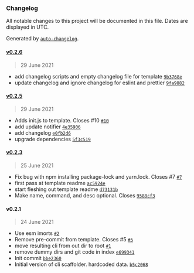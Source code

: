 ### Changelog

All notable changes to this project will be documented in this file. Dates are displayed in UTC.

Generated by [`auto-changelog`](https://github.com/CookPete/auto-changelog).

#### [v0.2.6](https://github.com/gness1804/create-node-cli/compare/v0.2.5...v0.2.6)

> 29 June 2021

- add changelog scripts and empty changelog file for template [`9b3768e`](https://github.com/gness1804/create-node-cli/commit/9b3768e6644c7a24a14c0a2fbad3a74400b4d084)
- update changelog and ignore changelog for eslint and prettier [`9fa9882`](https://github.com/gness1804/create-node-cli/commit/9fa9882dad166f110bf8333f9336547805171c78)

#### [v0.2.5](https://github.com/gness1804/create-node-cli/compare/v0.2.3...v0.2.5)

> 29 June 2021

- Adds init.js to template. Closes #10 [`#10`](https://github.com/gness1804/create-node-cli/issues/10)
- add update notifier [`4e35906`](https://github.com/gness1804/create-node-cli/commit/4e35906ef617d34b2a58c757e8bdc8f13e8a2cbe)
- add changelog [`e0fb2d6`](https://github.com/gness1804/create-node-cli/commit/e0fb2d69e29642cd6cc3c2e9318b0af74ae6c1f5)
- upgrade dependencies [`5f3c519`](https://github.com/gness1804/create-node-cli/commit/5f3c5192b38cc19d08e1556a28b14f3866992199)

#### [v0.2.3](https://github.com/gness1804/create-node-cli/compare/v0.2.1...v0.2.3)

> 25 June 2021

- Fix bug with npm installing package-lock and yarn.lock. Closes #7 [`#7`](https://github.com/gness1804/create-node-cli/issues/7)
- first pass at template readme [`ac5924e`](https://github.com/gness1804/create-node-cli/commit/ac5924e8ec5039ac6579b8e835a9270de3c922b7)
- start fleshing out template readme [`d73131b`](https://github.com/gness1804/create-node-cli/commit/d73131b3ea188fd2da039291c07c123bff792162)
- Make name, command, and desc optional. Closes [`9588cf3`](https://github.com/gness1804/create-node-cli/commit/9588cf3e315a2a63059069d2be1f400296b8f93f)

#### v0.2.1

> 24 June 2021

- Use esm imorts [`#2`](https://github.com/gness1804/create-node-cli/pull/2)
- Remove pre-commit from template. Closes #5 [`#5`](https://github.com/gness1804/create-node-cli/issues/5)
- move resulting cli from out dir to root [`#1`](https://github.com/gness1804/create-node-cli/issues/1)
- remove dummy dirs and git code in index [`e699341`](https://github.com/gness1804/create-node-cli/commit/e699341dcddf2f6e851ad189036ebc4bc8e4af09)
- Init commit [`bbe2360`](https://github.com/gness1804/create-node-cli/commit/bbe2360cdefd8fb6631d71ef39741bb660039128)
- Initial version of cli scaffolder. hardcoded data. [`b5c2068`](https://github.com/gness1804/create-node-cli/commit/b5c2068bef181a6f85adc5e410c48a5bf432db97)
